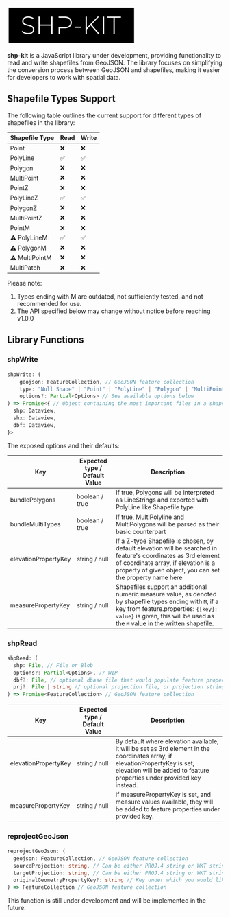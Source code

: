 ![SHP-KIT Logo](.github/logo.png)

**shp-kit** is a JavaScript library under development, providing functionality to read and write shapefiles from GeoJSON. The library focuses on simplifying the conversion process between GeoJSON and shapefiles, making it easier for developers to work with spatial data.

## Shapefile Types Support

The following table outlines the current support for different types of shapefiles in the library:

| Shapefile Type | Read | Write |
| -------------- | ---- | ----- |
| Point          | ❌   | ❌    |
| PolyLine       | ✅   | ✅    |
| Polygon        | ❌   | ❌    |
| MultiPoint     | ❌   | ❌    |
| PointZ         | ❌   | ❌    |
| PolyLineZ      | ✅   | ✅    |
| PolygonZ       | ❌   | ❌    |
| MultiPointZ    | ❌   | ❌    |
| PointM         | ❌   | ❌    |
| ⚠ PolyLineM    | ✅   | ✅    |
| ⚠ PolygonM     | ❌   | ❌    |
| ⚠ MultiPointM  | ❌   | ❌    |
| MultiPatch     | ❌   | ❌    |

Please note:

1. Types ending with M are outdated, not sufficiently tested, and not recommended for use.
2. The API specified below may change without notice before reaching v1.0.0

## Library Functions

### shpWrite

```typescript
shpWrite: (
    geojson: FeatureCollection, // GeoJSON feature collection
    type: "Null Shape" | "Point" | "PolyLine" | "Polygon" | "MultiPoint" | "PointZ" | "PolyLineZ" | "PolygonZ" | "MultiPointZ" | "PointM" | "PolyLineM" | "PolygonM" | "MultiPointM" | "MultiPatch",
    options?: Partial<Options> // See available options below
) => Promise<{ // Object containing the most important files in a shapefile, objects are given as Dataviews. Use shp.buffer to do whatever you need from here
  shp: Dataview,
  shx: Dataview,
  dbf: Dataview,
}>
```

The exposed options and their defaults:

| Key                                                     | Expected type / Default Value | Description                                                                                                                                                                                                                         |
| ------------------------------------------------------- | ----------------------------- | ----------------------------------------------------------------------------------------------------------------------------------------------------------------------------------------------------------------------------------- |
| bundlePolygons                                          | boolean / true                | If true, Polygons will be interpreted as LineStrings and exported with PolyLine like Shapefile type                                                                                                                                 |
| bundleMultiTypes                                        | boolean / true                | If true, MultiPolyline and MultiPolygons will be parsed as their basic counterpart                                                                                                                                                  |
| elevationPropertyKey                                    | string / null                 | If a Z-type Shapefile is chosen, by default elevation will be searched in feature's coordinates as 3rd element of coordinate array, if elevation is a property of given object, you can set the property name here                  |
| measurePropertyKey                                      | string / null                 | Shapefiles support an additional numeric measure value, as denoted by shapefile types ending with `M`, if a key from feature.properties: `{[key]: value}` is given, this will be used as the `M` value in the written shapefile.    |


### shpRead

```typescript
shpRead: (
  shp: File, // File or Blob
  options?: Partial<Options>, // WIP
  dbf?: File, // optional dbase file that would populate feature properties
  prj?: File | string // optional projection file, or projection string. If present, shpRead will re-project your shapefile into WGS84, alternatively feel free to use reprojectGeojson function also available in this library
) => Promise<FeatureCollection> // GeoJSON feature collection
```

| Key                   | Expected type / Default Value | Description                                                                                                                                                                                             |
| --------------------- | ----------------------------- | ------------------------------------------------------------------------------------------------------------------------------------------------------------------------------------------------------- |
| elevationPropertyKey  | string / null                 | By default where elevation available, it will be set as 3rd element in the coordinates array, if elevationPropertyKey is set, elevation will be added to feature properties under provided key instead. |
| measurePropertyKey    | string / null                 | if measurePropertyKey is set, and measure values available, they will be added to feature properties under provided key.                                                                                | 



### reprojectGeoJson

```typescript
reprojectGeoJson: (
  geojson: FeatureCollection, // GeoJSON feature collection
  sourceProjection: string, // Can be either PROJ.4 string or WKT string, such as you find in the *.prj file with your shapefile (if provided)
  targetProjection: string, // Can be either PROJ.4 string or WKT string, such as you find in the *.prj file with your shapefile (if provided)
  originalGeometryPropertyKey?: string // Key under which you would like the original geometry to be saved. Useful when showing on a WGS84 map while showing coordinates in state-plane or local space
) => FeatureCollection // GeoJSON feature collection
```

This function is still under development and will be implemented in the future.
